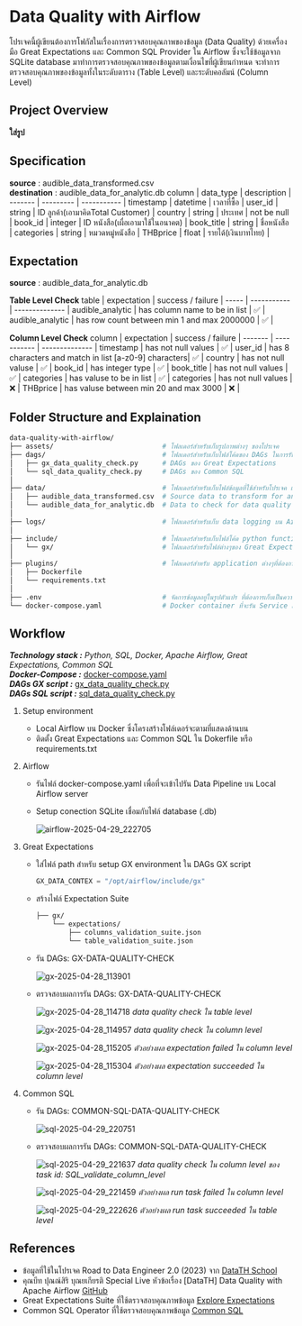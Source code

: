 # Data Quality with Airflow
โปรเจคนี้ผู้เขียนต้องการโฟกัสในเรื่องการตรวจสอบคุณภาพของข้อมูล (Data Quality) ด้วยเครื่องมือ Great Expectations และ Common SQL Provider ใน Airflow ซึ่งจะใช้ข้อมูลจาก SQLite database มาทำการตรวจสอบคุณภาพของข้อมูลตามเงื่อนไขที่ผู้เขียนกำหนด จะทำการตรวจสอบคุณภาพของข้อมูลทั้งในระดับตาราง (Table Level) และระดับคอลัมน์ (Column Level)

## Project Overview
**ใส่รูป**

## Specification
**source** : audible_data_transformed.csv\
**destination** : audible_data_for_analytic.db
column	| data_type	| description |
------- | --------- | ----------- |
timestamp | datetime | เวลาที่ซื้อ |
user_id | string | ID ลูกค้า(เอามาคิดTotal Customer) |
country | string | ประเทศ | not be null |
book_id | integer | ID หนังสือ(เผื่อเอามาใช้ในอนาคต) |
book_title | string | ชื่อหนังสือ |
categories | string | หมวดหมู่หนังสือ |
THBprice | float | รายได้(เงินบาทไทย) |

## Expectation
**source** : audible_data_for_analytic.db

**Table Level Check**
table | expectation | success / failure |
----- | ----------- | -------------- |
audible_analytic | has column name to be in list | ✅ |
audible_analytic | has row count between min 1 and max 2000000 | ✅ |

**Column Level Check**
column	| expectation | success / failure |
------- | ----------- | -------------- |
timestamp | has not null values | ✅ |
user_id | has 8 characters and match in list [a-z0-9] characters| ✅ |
country | has not null valuse | ✅ |
book_id | has integer type | ✅ |
book_title | has not null values | ✅ |
categories | has valuse to be in list | ✅ |
categories | has not null values | ❌ |
THBprice | has valuse between min 20 and max 3000 | ❌ |

## Folder Structure and Explaination
```bash
data-quality-with-airflow/
├── assets/                           # โฟลเดอร์สำหรับเก็บรูปภาพต่างๆ ของโปรเจค
├── dags/                             # โฟลเดอร์สำหรับเก็บไฟล์โค้ดของ DAGs ในการรัน Data pipeline บน Airflow
│   ├── gx_data_quality_check.py      # DAGs ของ Great Expectations
│   └── sql_data_quality_check.py     # DAGs ของ Common SQL
│
├── data/                             # โฟลเดอร์สำหรับเก็บไฟล์ข้อมูลที่ใช้สำหรับโปรเจค และผลลัพธ์จากการทำโปรเจค
│   ├── audible_data_transformed.csv  # Source data to transform for analytic data
│   └── audible_data_for_analytic.db  # Data to check for data quality
│
├── logs/                             # โฟลเดอร์สำหรับเก็บ data logging บน Airflow
│
├── include/                          # โฟลเดอร์สำหรับเก็บไฟล์โค้ด python function เพิ่มเติมที่จะรันผ่าน Dags
│   └── gx/                           # โฟลเดอร์สำหรับไฟล์ต่างๆของ Great Expectations เช่น ไฟล์ expectation suite, ผลลัพธ์ validation เป็นต้น
│
├── plugins/                          # โฟลเดอร์สำหรับ application ต่างๆที่ต้องการรันบน Airflow ผ่าน Dockerfile
│   ├── Dockerfile
│   └── requirements.txt
│
├── .env                              # จัดการข้อมูลอยู่ในรูปตัวแปร ที่ต้องการเก็บเป็นความลับ
└── docker-compose.yaml               # Docker container ที่จะรัน Service แบบทีละหลายตัวบน Airflow
```

## Workflow
_**Technology stack :** Python, SQL, Docker, Apache Airflow, Great Expectations, Common SQL_\
_**Docker-Compose :**_ [docker-compose.yaml]()\
_**DAGs GX script :**_ [gx_data_quality_check.py]()\
_**DAGs SQL script :**_ [sql_data_quality_check.py]()

1. Setup environment
   * Local Airflow บน Docker ซึ่งโครงสร้างโฟล์เดอร์จะตามที่แสดงด้านบน
   * ติดตั้ง Great Expectations และ Common SQL ใน Dokerfile หรือ requirements.txt
2. Airflow
   * รันไฟล์ docker-compose.yaml เพื่อที่จะเข้าไปรัน Data Pipeline บน Local Airflow server
   * Setup conection SQLite เชื่อมกับไฟล์ database (.db)
  
     ![airflow-2025-04-29_222705](https://github.com/user-attachments/assets/cb48c5ac-1ebf-4de7-9036-26e20e928a95)
     
3. Great Expectations
   * ใส่ไฟล์ path สำหรับ setup GX environment ใน DAGs GX script
     ```py
     GX_DATA_CONTEX = "/opt/airflow/include/gx"
     ```
   * สร้างไฟล์ Expectation Suite
     ```bash
     ├── gx/
         └── expectations/
             ├── columns_validation_suite.json
             └── table_validation_suite.json
     ```
   * รัน DAGs: GX-DATA-QUALITY-CHECK
  
     ![gx-2025-04-28_113901](https://github.com/user-attachments/assets/08fa761b-379d-47ed-8b7f-c215ce0f965f)

   * ตรวจสอบผลการรัน DAGs: GX-DATA-QUALITY-CHECK
     
     ![gx-2025-04-28_114718](https://github.com/user-attachments/assets/d7aac979-839a-407f-bcea-6addc70ba338)
     _data quality check ใน table level_
     
     ![gx-2025-04-28_114957](https://github.com/user-attachments/assets/6e7e3b93-1941-4334-a138-df594e7fb68c)
     _data quality check ใน column level_

     ![gx-2025-04-28_115205](https://github.com/user-attachments/assets/4141bbd7-a61c-4be9-9aa1-44e137891062)
     _ตัวอย่างผล expectation failed ใน column level_

     ![gx-2025-04-28_115304](https://github.com/user-attachments/assets/b4fdaf0c-b930-457a-9837-db90576701c5)
     _ตัวอย่างผล expectation succeeded ใน column level_

4. Common SQL
   * รัน DAGs: COMMON-SQL-DATA-QUALITY-CHECK

     ![sql-2025-04-29_220751](https://github.com/user-attachments/assets/017be0e1-d9c9-45f0-a0f4-2dc9f893570d)

   * ตรวจสอบผลการรัน DAGs: COMMON-SQL-DATA-QUALITY-CHECK

     ![sql-2025-04-29_221637](https://github.com/user-attachments/assets/a5ad6359-0d39-4a73-80d0-5aa4b74921fd)
     _data quality check ใน column level ของ task id: SQL_validate_column_level_

     ![sql-2025-04-29_221459](https://github.com/user-attachments/assets/41e99392-8c7a-481b-bb4c-0cb7064a7a3f)
     _ตัวอย่างผล run task failed ใน column level_
     
     ![sql-2025-04-29_222626](https://github.com/user-attachments/assets/69484119-6a44-46aa-a591-78d66a62099c)
     _ตัวอย่างผล run task succeeded ใน table level_

## References
* ข้อมูลที่ใช้ในโปรเจค Road to Data Engineer 2.0 (2023) จาก [DataTH School](https://school.datath.com/)
* คุณบีท ปุณณ์สิริ บุณยเกียรติ Special Live หัวข้อเรื่อง [DataTH] Data Quality with Apache Airflow [GitHub](https://github.com/punsiriboo/data-quality-with-apache-airflow)
* Great Expectations Suite ที่ใช้ตรวจสอบคุณภาพข้อมูล [Explore Expectations](https://greatexpectations.io/expectations/)
* Common SQL Operator ที่ใช้ตรวจสอบคุณภาพข้อมูล [Common SQL](https://registry.astronomer.io/providers/apache-airflow-providers-common-sql/versions/latest)
